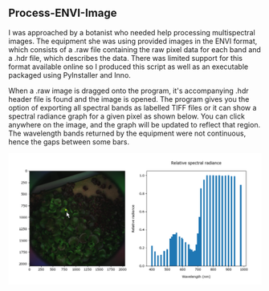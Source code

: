 ## Process-ENVI-Image

I was approached by a botanist who needed help processing multispectral images. The equipment she was using provided images in the ENVI format, which consists of a .raw file containing the raw pixel data for each band and a .hdr file, which describes the data. There was limited support for this format available online so I produced this script as well as an executable packaged using PyInstaller and Inno.

When a .raw image is dragged onto the program, it's accompanying .hdr header file is found and the image is opened. The program gives you the option of exporting all spectral bands as labelled TIFF files or it can show a spectral radiance graph for a given pixel as shown below. You can click anywhere on the image, and the graph will be updated to reflect that region. The wavelength bands returned by the equipment were not continuous, hence the gaps between some bars.

![output example](img/spectral_radiance_graph.png)
